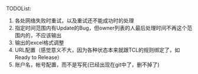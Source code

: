 TODOList:

1. 各处网络失败时重试，以及重试还不能成功时的处理
2. 指定时间范围内有Update的Bug，但owner列表的人最后处理时间不再这个范围内的，不应该输出
3. 输出的excel格式调整
4. URL配置（感觉意义不大，因为各种状态本来就跟TCL的规则绑定了，如Ready to Release）
5. 账户名，帐号配置，而不是写死(已经出现在git中了，删不掉了)